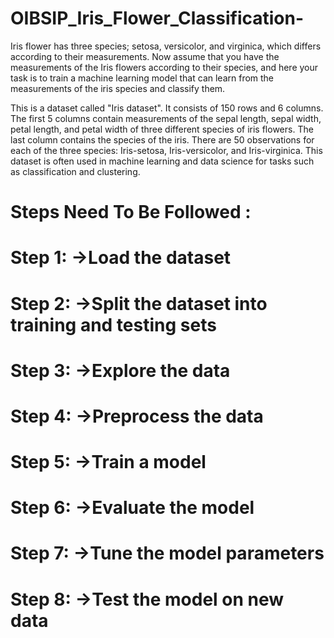 # OIBSIP_Iris_Flower_Classification-
Iris flower has three species; setosa, versicolor, and virginica, which differs according to their measurements. Now assume that you have the measurements of the Iris flowers according to their species, and here your task is to train a machine learning model that can learn from the measurements of the iris species and classify them. 

This is a dataset called "Iris dataset". It consists of 150 rows and 6 columns. The first 5 columns contain measurements of the sepal length, sepal width, petal length, and petal width of three different species of iris flowers. The last column contains the species of the iris. There are 50 observations for each of the three species: Iris-setosa, Iris-versicolor, and Iris-virginica.
This dataset is often used in machine learning and data science for tasks such as classification and clustering.

# Steps Need To Be Followed : 

# Step 1: ->Load the dataset


# Step 2: ->Split the dataset into training and testing sets

# Step 3: ->Explore the data

# Step 4: ->Preprocess the data

# Step 5: ->Train a model

# Step 6: ->Evaluate the model

# Step 7: ->Tune the model parameters

# Step 8: ->Test the model on new data
